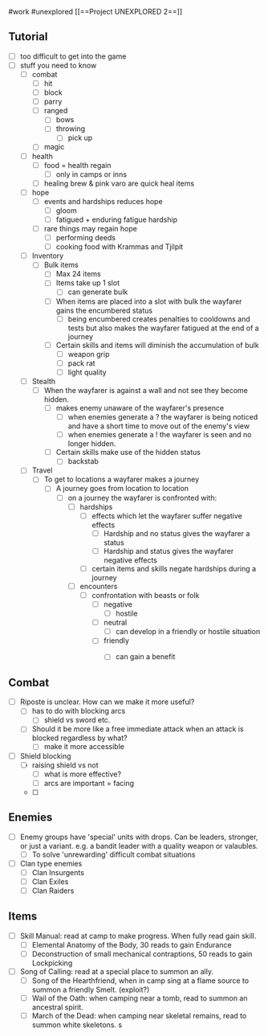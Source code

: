 #work #unexplored 
[[==Project UNEXPLORED 2==]]

Tutorial
--
- [ ] too difficult to get into the game
- [ ] stuff you need to know
	- [ ] combat
		- [ ] hit
		- [ ] block
		- [ ] parry
		- [ ] ranged
			- [ ] bows
			- [ ] throwing
				- [ ] pick up
		- [ ] magic
	- [ ] health
		- [ ] food = health regain
			- [ ] only in camps or inns
		- [ ] healing brew & pink varo are quick heal items
	- [ ] hope
		- [ ] events and hardships reduces hope
			- [ ] gloom
			- [ ] fatigued + enduring fatigue hardship
		- [ ] rare things may regain hope
			- [ ] performing deeds
			- [ ] cooking food with Krammas and Tjilpit
	- [ ] Inventory
		- [ ] Bulk items
			- [ ] Max 24 items
			- [ ] Items take up 1 slot
				- [ ] can generate bulk
			- [ ] When items are placed into a slot with bulk the wayfarer gains the encumbered status
				- [ ] being encumbered creates penalties to cooldowns and tests but also makes the wayfarer fatigued at the end of a journey
			- [ ] Certain skills and items will diminish the accumulation of bulk
				- [ ] weapon grip
				- [ ] pack rat
				- [ ] light quality
	- [ ] Stealth
		- [ ] When the wayfarer is against a wall and not see they become hidden.
			- [ ] makes enemy unaware of the wayfarer's presence
				- [ ] when enemies generate a ? the wayfarer is being noticed and have a short time to move out of the enemy's view
				- [ ] when enemies generate a ! the wayfarer is seen and no longer hidden.
			- [ ] Certain skills make use of the hidden status
				- [ ] backstab
	- [ ] Travel
		- [ ] To get to locations a wayfarer makes a journey
			- [ ] A journey goes from location to location
				- [ ] on a journey the wayfarer is confronted with:
					- [ ] hardships
						- [ ] effects which let the wayfarer suffer negative effects
							- [ ] Hardship and no status gives the wayfarer a status
							- [ ] Hardship and status gives the wayfarer negative effects
						- [ ] certain items and skills negate hardships during a journey
					- [ ] encounters
						- [ ] confrontation with beasts or folk
							- [ ] negative
								- [ ] hostile 
							- [ ] neutral
								- [ ] can develop in a friendly or hostile situation
							- [ ] friendly
								- [ ] can gain a benefit
				

Combat
--

- [ ] Riposte is unclear. How can we make it more useful?
	- [ ] has to do with blocking arcs
		- [ ] shield vs sword etc.
	- [ ] Should it be more like a free immediate attack when an attack is blocked regardless by what?
		- [ ] make it more accessible
- [ ] Shield blocking
	- [ ] raising shield vs not
		- [ ] what is more effective?
		- [ ] arcs are important = facing
	- [ ] 

Enemies
--
- [ ] Enemy groups have 'special' units with drops. Can be leaders, stronger, or just a variant.  e.g. a bandit leader with a quality weapon or valaubles. 
	- [ ] To solve 'unrewarding' difficult combat situations
- [ ] Clan type enemies
	- [ ] Clan Insurgents
	- [ ] Clan Exiles
	- [ ] Clan Raiders

Items
--
- [ ] Skill Manual: read at camp to make progress. When fully read gain skill.
	- [ ] Elemental Anatomy of the Body, 30 reads to gain Endurance
	- [ ] Deconstruction of small mechanical contraptions, 50 reads to gain Lockpicking
- [ ] Song of Calling: read at a special place to summon an ally. 
	- [ ] Song of the Hearthfriend, when in camp sing at a flame source to summon a friendly Smelt. (exploit?)
	- [ ] Wail of the Oath: when camping near a tomb, read to summon an ancestral spirit.
	- [ ] March of the Dead: when camping near skeletal remains, read to summon white skeletons. s